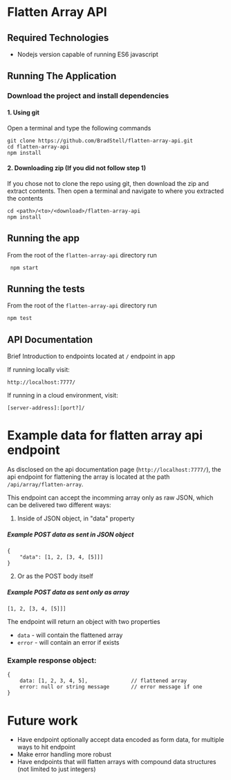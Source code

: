 # Flatten Array API

## Required Technologies
 * Nodejs version capable of running ES6 javascript

## Running The Application
### Download the project and install dependencies
#### 1. Using git
Open a terminal and type the following commands
```
git clone https://github.com/BradStell/flatten-array-api.git
cd flatten-array-api
npm install
```
#### 2. Downloading zip  (If you did not follow step 1)
If you chose not to clone the repo using git, then download the zip and extract contents. Then open a terminal and navigate to where you extracted the contents
```
cd <path>/<to>/<download>/flatten-array-api
npm install
```

## Running the app
From the root of the `flatten-array-api` directory run
```
 npm start
```

## Running the tests
From the root of the `flatten-array-api` directory run
```
npm test
```

## API Documentation
Brief Introduction to endpoints located at `/` endpoint in app

If running locally visit:
```
http://localhost:7777/
```

If running in a cloud environment, visit:
```
[server-address]:[port?]/
```

# Example data for flatten array api endpoint
As disclosed on the api documentation page (`http://localhost:7777/`), the api endpoint for flattening the array is located at the path `/api/array/flatten-array`. 

This endpoint can accept the incomming array only as raw JSON, which can be delivered two different ways:  
  1. Inside of JSON object, in "data" property
##### Example POST data as sent in JSON object
```
{
    "data": [1, 2, [3, 4, [5]]]
}
```
  2. Or as the POST body itself
##### Example POST data as sent only as array
```
[1, 2, [3, 4, [5]]]
```

The endpoint will return an object with two properties  
  * `data` - will contain the flattened array
  * `error` - will contain an error if exists
### Example response object:
```
{
    data: [1, 2, 3, 4, 5],              // flattened array
    error: null or string message       // error message if one
}
```

# Future work
  * Have endpoint optionally accept data encoded as form data, for multiple ways to hit endpoint
  * Make error handling more robust
  * Have endpoints that will flatten arrays with compound data structures (not limited to just integers)
